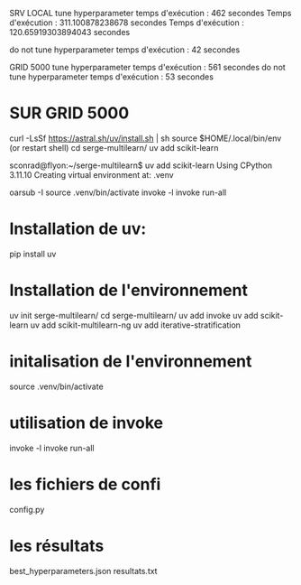 SRV LOCAL
tune hyperparameter temps d'exécution : 462 secondes
Temps d'exécution : 311.100878238678 secondes
Temps d'exécution : 120.65919303894043 secondes


do not tune hyperparameter temps d'exécution : 42 secondes


GRID 5000
tune hyperparameter temps d'exécution : 561 secondes
do not tune hyperparameter temps d'exécution : 53 secondes


# SUR GRID 5000
curl -LsSf https://astral.sh/uv/install.sh | sh
source $HOME/.local/bin/env (or restart shell)
cd serge-multilearn/
uv add scikit-learn

sconrad@flyon:~/serge-multilearn$ uv add scikit-learn
Using CPython 3.11.10
Creating virtual environment at: .venv

oarsub -I
source .venv/bin/activate
invoke -l 
invoke run-all

 # Installation de uv:

pip install uv

# Installation de l'environnement
uv init serge-multilearn/
cd serge-multilearn/
uv add invoke
uv add scikit-learn
uv add scikit-multilearn-ng
uv add iterative-stratification

# initalisation de l'environnement
source .venv/bin/activate

# utilisation de invoke
invoke -l
invoke run-all

# les fichiers de confi
config.py

# les résultats
best_hyperparameters.json
resultats.txt
